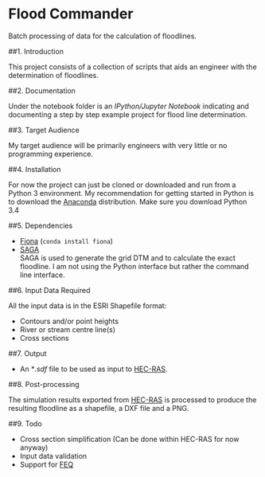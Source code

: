 # Flood Commander
Batch processing of data for the calculation of floodlines.

##1. Introduction

This project consists of a collection of scripts that aids an engineer with the 
determination of floodlines.

##2. Documentation

Under the notebook folder is an *IPython/Jupyter Notebook* indicating and documenting a step by step example project for flood line determination.

##3. Target Audience

My target audience will be primarily engineers with very little or no programming experience.

##4. Installation

For now the project can just be cloned or downloaded and run from a Python 3 environment. My recommendation for getting started in Python is to download the [Anaconda](http://continuum.io/downloads) distribution. Make sure you download Python 3.4

##5. Dependencies

* [Fiona](http://toblerity.org/fiona/) (`conda install fiona`)
* [SAGA](http://www.saga-gis.org/en/index.html)  
    SAGA is used to generate the grid DTM and to calculate the exact floodline. I am not using the Python interface but rather the command line interface.

##6. Input Data Required

All the input data is in the ESRI Shapefile format:

* Contours and/or point heights
* River or stream centre line(s)
* Cross sections

##7. Output

* An **.sdf* file to be used as input to [HEC-RAS](http://www.hec.usace.army.mil/software/hec-ras/).

##8. Post-processing

The simulation results exported from [HEC-RAS](http://www.hec.usace.army.mil/software/hec-ras/) is processed to produce the resulting floodline as a shapefile, a DXF file and a PNG.

##9. Todo

* Cross section simplification (Can be done within HEC-RAS for now anyway)
* Input data validation
* Support for [FEQ](http://il.water.usgs.gov/proj/feq/)



